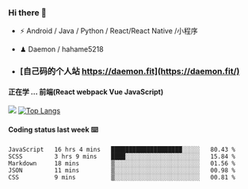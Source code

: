 ### Hi there 👋


- ⚡  Android / Java / Python / React/React Native /小程序
- ♟  Daemon / hahame5218  

- ### [自己码的个人站 https://daemon.fit](https://daemon.fit/)


#### 正在学 ... 前端(React webpack Vue JavaScript)   


![](https://github-readme-stats.vercel.app/api?username=Daemon1993)  [![Top Langs](https://github-readme-stats.vercel.app/api/top-langs/?username=Daemon1993)](https://github.com/anuraghazra/github-readme-stats) 



#### Coding status last week ⌨️

<!--START_SECTION:waka-->
```text
JavaScript   16 hrs 4 mins   ████████████████████░░░░░   80.43 % 
SCSS         3 hrs 9 mins    ████░░░░░░░░░░░░░░░░░░░░░   15.84 % 
Markdown     18 mins         ▒░░░░░░░░░░░░░░░░░░░░░░░░   01.56 % 
JSON         11 mins         ▒░░░░░░░░░░░░░░░░░░░░░░░░   00.98 % 
CSS          9 mins          ▒░░░░░░░░░░░░░░░░░░░░░░░░   00.81 % 
```
<!--END_SECTION:waka-->


